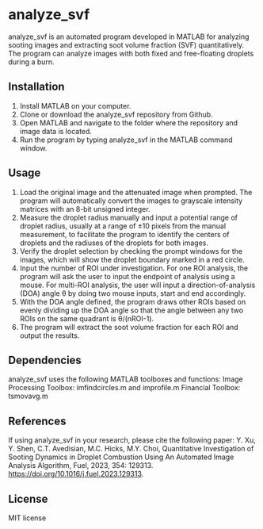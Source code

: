 # analyze_svf
analyze_svf is an automated program developed in MATLAB for analyzing sooting images and extracting soot volume fraction (SVF) quantitatively. The program can analyze images with both fixed and free-floating droplets during a burn.

## Installation
1. Install MATLAB on your computer.
2. Clone or download the analyze_svf repository from Github.
3. Open MATLAB and navigate to the folder where the repository and image data is located. 
4. Run the program by typing analyze_svf in the MATLAB command window.

## Usage
1. Load the original image and the attenuated image when prompted. The program will automatically convert the images to grayscale intensity matrices with an 8-bit unsigned integer.
2. Measure the droplet radius manually and input a potential range of droplet radius, usually at a range of ±10 pixels from the manual measurement, to facilitate the program to identify the centers of droplets and the radiuses of the droplets for both images.
3. Verify the droplet selection by checking the prompt windows for the images, which will show the droplet boundary marked in a red circle.
4. Input the number of ROI under investigation. For one ROI analysis, the program will ask the user to input the endpoint of analysis using a mouse. For multi-ROI analysis, the user will input a direction-of-analysis (DOA) angle θ by doing two mouse inputs, start and end accordingly.
5. With the DOA angle defined, the program draws other ROIs based on evenly dividing up the DOA angle so that the angle between any two ROIs on the same quadrant is θ/(nROI-1).
6. The program will extract the soot volume fraction for each ROI and output the results.

## Dependencies
analyze_svf uses the following MATLAB toolboxes and functions:
Image Processing Toolbox: imfindcircles.m and improfile.m
Financial Toolbox: tsmovavg.m

## References
If using analyze_svf in your research, please cite the following paper: 
Y. Xu, Y. Shen, C.T. Avedisian, M.C. Hicks, M.Y. Choi, Quantitative Investigation of Sooting Dynamics in Droplet Combustion Using An Automated Image Analysis Algorithm, Fuel, 2023, 354: 129313. https://doi.org/10.1016/j.fuel.2023.129313.

## License
MIT license
